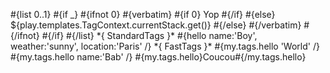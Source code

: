 \#{list 0..1} \#{if \_} \#{ifnot 0} \#{verbatim} \#{if 0} Yop \#{/if} \#{else} ${play.templates.TagContext.currentStack.get()} \#{/else} \#{/verbatim} \#{/ifnot} \#{/if} \#{/list} \*{ StandardTags }\* \#{hello name:'Boy', weather:'sunny', location:'Paris' /} \*{ FastTags }\* \#{my.tags.hello 'World' /} \#{my.tags.hello name:'Bab' /} \#{my.tags.hello}Coucou\#{/my.tags.hello}

